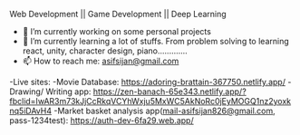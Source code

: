 Web Development || Game Development || Deep Learning 

- 🔭 I’m currently working on some personal projects
- 🌱 I’m currently learning a lot of stuffs. From problem solving to learning react, unity, character design, piano.............
- 📫 How to reach me: asifsijan@gmail.com

-Live sites:
-Movie Database: https://adoring-brattain-367750.netlify.app/
-Drawing/ Writing app: https://zen-banach-65e343.netlify.app/?fbclid=IwAR3m73kJjCcRkqVCYhWxju5MxWC5AkNoRc0jEyMOGQ1nz2yoxknq5iDAvH4
-Market basket analysis app(mail-asifsijan826@gmail.com, pass-1234test): https://auth-dev-6fa29.web.app/ 

